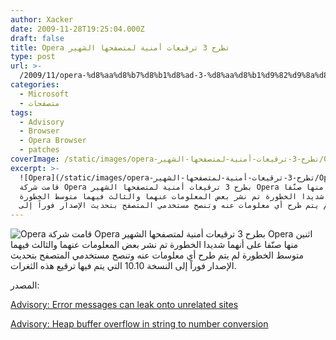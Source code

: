 ```yaml
---
author: Xacker
date: 2009-11-28T19:25:04.000Z
draft: false
title: Opera تطرح 3 ترقيعات أمنية لمتصفحها الشهير
type: post
url: >-
  /2009/11/opera-%d8%aa%d8%b7%d8%b1%d8%ad-3-%d8%aa%d8%b1%d9%82%d9%8a%d8%b9%d8%a7%d8%aa-%d8%a3%d9%85%d9%86%d9%8a%d8%a9-%d9%84%d9%85%d8%aa%d8%b5%d9%81%d8%ad%d9%87%d8%a7-%d8%a7%d9%84%d8%b4%d9%87%d9%8a%d8%b1/
categories:
  - Microsoft
  - متصفحات
tags:
  - Advisory
  - Browser
  - Opera Browser
  - patches
coverImage: /static/images/opera-تطرح-3-ترقيعات-أمنية-لمتصفحها-الشهير/Opera.PNG
excerpt: >-
  ![Opera](/static/images/opera-تطرح-3-ترقيعات-أمنية-لمتصفحها-الشهير/Opera.PNG)
  قامت شركة Opera بطرح 3 ترقيعات أمنية لمتصفحها الشهير Opera اثنين منها صنّفا
  على أنهما شديدا الخطورة تم نشر بعض المعلومات عنهما والثالث فيهما متوسط الخطورة
  لم يتم طرح أي معلومات عنه وتنصح مستخدمي المتصفح بتحديث الإصدار فوراً إلى
---
```

![Opera](/static/images/opera-تطرح-3-ترقيعات-أمنية-لمتصفحها-الشهير/Opera.PNG) قامت شركة Opera بطرح 3 ترقيعات أمنية لمتصفحها الشهير Opera اثنين منها صنّفا على أنهما شديدا الخطورة تم نشر بعض المعلومات عنهما والثالث فيهما متوسط الخطورة لم يتم طرح أي معلومات عنه وتنصح مستخدمي المتصفح بتحديث الإصدار فوراً إلى النسخة 10.10 التي يتم فيها ترقيع هذه الثغرات.

المصدر:

[Advisory: Error messages can leak onto unrelated sites](http://www.opera.com/support/kb/view/941/)

[Advisory: Heap buffer overflow in string to number conversion](http://www.opera.com/support/kb/view/942/)
